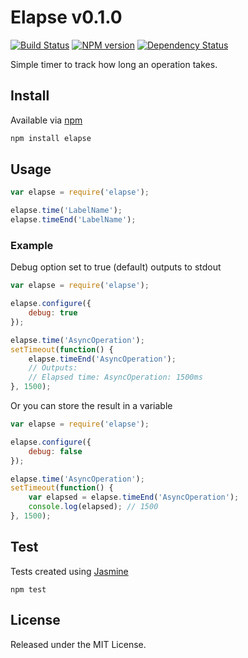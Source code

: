 # Elapse v0.1.0

[![Build Status](https://travis-ci.org/miguelmota/elapse.png?branch=master)](https://travis-ci.org/miguelmota/elapse) [![NPM version](https://badge.fury.io/js/elapse.png)](http://badge.fury.io/js/elapse) [![Dependency Status](https://gemnasium.com/miguelmota/elapse.png)](https://gemnasium.com/miguelmota/elapse)

Simple timer to track how long an operation takes.

## Install

Available via [npm](https://npmjs.org/package/elapse)

```bash
npm install elapse
```

## Usage

```javascript
var elapse = require('elapse');

elapse.time('LabelName');
elapse.timeEnd('LabelName');
```

### Example

Debug option set to true (default) outputs to stdout

```javascript
var elapse = require('elapse');

elapse.configure({
	debug: true
});

elapse.time('AsyncOperation');
setTimeout(function() {
	elapse.timeEnd('AsyncOperation');
	// Outputs:
	// Elapsed time: AsyncOperation: 1500ms
}, 1500);

```

Or you can store the result in a variable

```javascript
var elapse = require('elapse');

elapse.configure({
	debug: false
});

elapse.time('AsyncOperation');
setTimeout(function() {
	var elapsed = elapse.timeEnd('AsyncOperation');
	console.log(elapsed); // 1500
}, 1500);

```

## Test

Tests created using [Jasmine](http://pivotal.github.io/jasmine/)

```
npm test
```

## License

Released under the MIT License.
